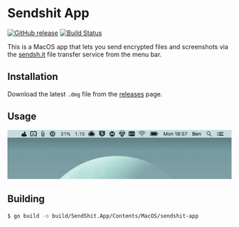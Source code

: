 # Sendshit App

[![GitHub release](https://img.shields.io/github/release/shitty-inc/sendshit-app.svg)](https://github.com/shitty-inc/sendshit-app/releases)
[![Build Status](https://travis-ci.com/shitty-inc/sendshit-app.svg?branch=master)](https://travis-ci.com/shitty-inc/sendshit-app)

This is a MacOS app that lets you send encrypted files and screenshots via the [sendsh.it](https://github.com/shitty-inc/sendsh.it) file transfer service from the menu bar.

## Installation

Download the latest `.dmg` file from the [releases](https://github.com/shitty-inc/sendshit-app/releases) page.

## Usage

![usage](usage.gif)

## Building

```bash
$ go build -o build/SendShit.App/Contents/MacOS/sendshit-app
```
